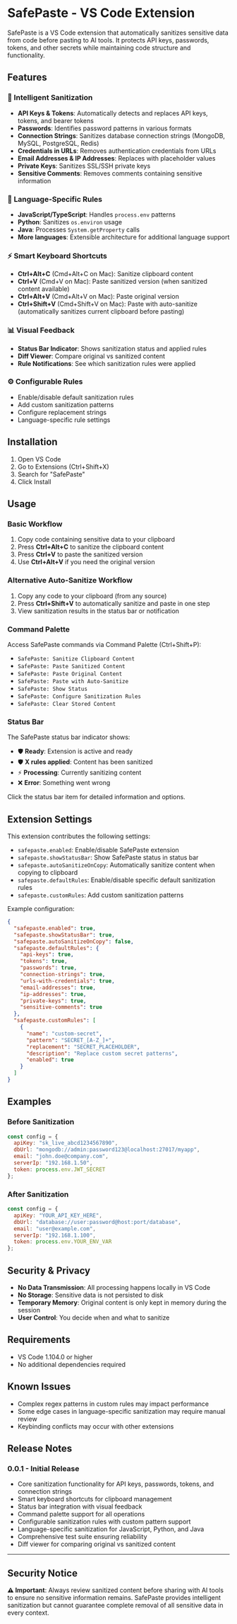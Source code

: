# SafePaste - VS Code Extension

SafePaste is a VS Code extension that automatically sanitizes sensitive data from code before pasting to AI tools. It protects API keys, passwords, tokens, and other secrets while maintaining code structure and functionality.

## Features

### 🔐 Intelligent Sanitization
- **API Keys & Tokens**: Automatically detects and replaces API keys, tokens, and bearer tokens
- **Passwords**: Identifies password patterns in various formats
- **Connection Strings**: Sanitizes database connection strings (MongoDB, MySQL, PostgreSQL, Redis)
- **Credentials in URLs**: Removes authentication credentials from URLs
- **Email Addresses & IP Addresses**: Replaces with placeholder values
- **Private Keys**: Sanitizes SSL/SSH private keys
- **Sensitive Comments**: Removes comments containing sensitive information

### 🎯 Language-Specific Rules
- **JavaScript/TypeScript**: Handles `process.env` patterns
- **Python**: Sanitizes `os.environ` usage
- **Java**: Processes `System.getProperty` calls
- **More languages**: Extensible architecture for additional language support

### ⚡ Smart Keyboard Shortcuts
- **Ctrl+Alt+C** (Cmd+Alt+C on Mac): Sanitize clipboard content
- **Ctrl+V** (Cmd+V on Mac): Paste sanitized version (when sanitized content available)
- **Ctrl+Alt+V** (Cmd+Alt+V on Mac): Paste original version
- **Ctrl+Shift+V** (Cmd+Shift+V on Mac): Paste with auto-sanitize (automatically sanitizes current clipboard before pasting)

### 📊 Visual Feedback
- **Status Bar Indicator**: Shows sanitization status and applied rules
- **Diff Viewer**: Compare original vs sanitized content
- **Rule Notifications**: See which sanitization rules were applied

### ⚙️ Configurable Rules
- Enable/disable default sanitization rules
- Add custom sanitization patterns
- Configure replacement strings
- Language-specific rule settings

## Installation

1. Open VS Code
2. Go to Extensions (Ctrl+Shift+X)
3. Search for "SafePaste"
4. Click Install

## Usage

### Basic Workflow
1. Copy code containing sensitive data to your clipboard
2. Press **Ctrl+Alt+C** to sanitize the clipboard content
3. Press **Ctrl+V** to paste the sanitized version
4. Use **Ctrl+Alt+V** if you need the original version

### Alternative Auto-Sanitize Workflow
1. Copy any code to your clipboard (from any source)
2. Press **Ctrl+Shift+V** to automatically sanitize and paste in one step
3. View sanitization results in the status bar or notification

### Command Palette
Access SafePaste commands via Command Palette (Ctrl+Shift+P):
- `SafePaste: Sanitize Clipboard Content`
- `SafePaste: Paste Sanitized Content`
- `SafePaste: Paste Original Content`
- `SafePaste: Paste with Auto-Sanitize`
- `SafePaste: Show Status`
- `SafePaste: Configure Sanitization Rules`
- `SafePaste: Clear Stored Content`

### Status Bar
The SafePaste status bar indicator shows:
- 🛡️ **Ready**: Extension is active and ready
- 🛡️ **X rules applied**: Content has been sanitized
- ⚡ **Processing**: Currently sanitizing content
- ❌ **Error**: Something went wrong

Click the status bar item for detailed information and options.

## Extension Settings

This extension contributes the following settings:

* `safepaste.enabled`: Enable/disable SafePaste extension
* `safepaste.showStatusBar`: Show SafePaste status in status bar
* `safepaste.autoSanitizeOnCopy`: Automatically sanitize content when copying to clipboard
* `safepaste.defaultRules`: Enable/disable specific default sanitization rules
* `safepaste.customRules`: Add custom sanitization patterns

Example configuration:

```json
{
  "safepaste.enabled": true,
  "safepaste.showStatusBar": true,
  "safepaste.autoSanitizeOnCopy": false,
  "safepaste.defaultRules": {
    "api-keys": true,
    "tokens": true,
    "passwords": true,
    "connection-strings": true,
    "urls-with-credentials": true,
    "email-addresses": true,
    "ip-addresses": true,
    "private-keys": true,
    "sensitive-comments": true
  },
  "safepaste.customRules": [
    {
      "name": "custom-secret",
      "pattern": "SECRET_[A-Z_]+",
      "replacement": "SECRET_PLACEHOLDER",
      "description": "Replace custom secret patterns",
      "enabled": true
    }
  ]
}
```

## Examples

### Before Sanitization
```javascript
const config = {
  apiKey: "sk_live_abcd1234567890",
  dbUrl: "mongodb://admin:password123@localhost:27017/myapp",
  email: "john.doe@company.com",
  serverIp: "192.168.1.50",
  token: process.env.JWT_SECRET
};
```

### After Sanitization
```javascript
const config = {
  apiKey: "YOUR_API_KEY_HERE",
  dbUrl: "database://user:password@host:port/database",
  email: "user@example.com",
  serverIp: "192.168.1.100",
  token: process.env.YOUR_ENV_VAR
};
```

## Security & Privacy

- **No Data Transmission**: All processing happens locally in VS Code
- **No Storage**: Sensitive data is not persisted to disk
- **Temporary Memory**: Original content is only kept in memory during the session
- **User Control**: You decide when and what to sanitize

## Requirements

- VS Code 1.104.0 or higher
- No additional dependencies required

## Known Issues

- Complex regex patterns in custom rules may impact performance
- Some edge cases in language-specific sanitization may require manual review
- Keybinding conflicts may occur with other extensions

## Release Notes

### 0.0.1 - Initial Release

- Core sanitization functionality for API keys, passwords, tokens, and connection strings
- Smart keyboard shortcuts for clipboard management
- Status bar integration with visual feedback
- Command palette support for all operations
- Configurable sanitization rules with custom pattern support
- Language-specific sanitization for JavaScript, Python, and Java
- Comprehensive test suite ensuring reliability
- Diff viewer for comparing original vs sanitized content

---

## Security Notice

**⚠️ Important**: Always review sanitized content before sharing with AI tools to ensure no sensitive information remains. SafePaste provides intelligent sanitization but cannot guarantee complete removal of all sensitive data in every context.
